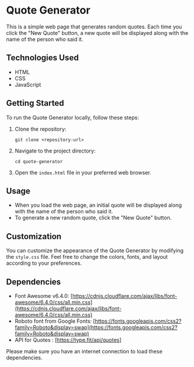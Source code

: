 # Quote Generator

This is a simple web page that generates random quotes. Each time you click the "New Quote" button, a new quote will be displayed along with the name of the person who said it.

## Technologies Used

- HTML
- CSS
- JavaScript

## Getting Started

To run the Quote Generator locally, follow these steps:

1. Clone the repository:
   ```
   git clone <repository-url>
   ```

2. Navigate to the project directory:
   ```
   cd quote-generator
   ```

3. Open the `index.html` file in your preferred web browser.

## Usage

- When you load the web page, an initial quote will be displayed along with the name of the person who said it.
- To generate a new random quote, click the "New Quote" button.

## Customization

You can customize the appearance of the Quote Generator by modifying the `style.css` file. Feel free to change the colors, fonts, and layout according to your preferences.

## Dependencies

- Font Awesome v6.4.0: [https://cdnjs.cloudflare.com/ajax/libs/font-awesome/6.4.0/css/all.min.css](https://cdnjs.cloudflare.com/ajax/libs/font-awesome/6.4.0/css/all.min.css)
- Roboto font from Google Fonts: [https://fonts.googleapis.com/css2?family=Roboto&display=swap](https://fonts.googleapis.com/css2?family=Roboto&display=swap)
- API for Quotes : [https://type.fit/api/quotes]

Please make sure you have an internet connection to load these dependencies.

